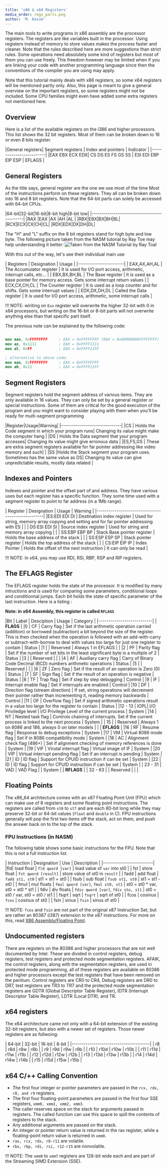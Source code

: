 ```yaml
---
title: 'x86 & x64 Registers'
media_order: regs_parts.png
author: 'M. Kasim'
---
```


The main tools to write programs in x86 assembly are the processor registers. The registers are like variables built in the processor. Using registers instead of memory to store values makes the process faster and cleaner. Note that the rules described here are more suggestions than strict rules. Some operations need absolutely some kind of registers but most of them you can use freely. This freedom however may be limited when if you are linking your code with another programming language since then the conventions of the compiler you are using may apply.

Note that this tutorial mainly deals with x86 registers, so some x64 registers will be mentioned partly only. Also, this page is meant to give a general overview on the important registers, so some registers might not be included. Some CPU families might even have added some extra registers not mentioned here.


## Overview
Here is a list of the available registers on the i386 and higher processors. This list shows the 32 bit registers. Most of them can be broken down to 16 or even 8 bits register.

|General registers| Segment registers | Index and pointers | Indicator |
|-------------------------|
|EAX EBX ECX EDX| CS DS ES FS GS SS | ESI EDI EBP EIP ESP | EFLAGS |



## General Registers
As the title says, general register are the one we use most of the time Most of the instructions perform on these registers. They all can be broken down into 16 and 8 bit registers. Note that the 64-bit parts can solely be accessed with 64-bit CPUs.

|64-bit|32-bit|16-bit|8-bit high|8-bit low|
|--------------------------------------------|
|RAX     |EAX     |AX        |AH        |AL      |
|RBX|EBX|BX|BH|BL|
|RCX|ECX|CX|CH|CL|
|RDX|EDX|DX|DH|DL|

The "H" and "L" suffix on the 8 bit registers stand for high byte and low byte. The following picture taken from the NASM tutorial by Ray Toe may help understanding it better:
![Taken from the NASM Tutorial by Ray Toal](regs_parts.png)

With this out of the way, let's see their individual main use

| Registers | Designation | Usage |
|-----------------------|
| EAX,AX,AH,AL | The Accumulator register | It is used for I/O port access, arithmetic, interrupt calls, etc... |
| EBX,BX,BH,BL | The Base register | It is used as a base pointer for memory access. Gets some interrupt return values |
| ECX,CX,CH,CL | The Counter register | It is used as a loop counter and for shifts. Gets some interrupt values |
| EDX,DX,DH,DL | Called the Data register | It is used for I/O port access, arithmetic, some interrupt calls |

!!! NOTE: wiriting on `Exx` register will overwrite the higher 32-bit with 0 in x64 processors, but writing on the 16-bit or 8-bit parts will not overwrite anything else than that specific part itself.

The previous note can be explained by the following code:
```nasm

mov eax, 0xFFFFFFFF		; EAX = 0xFFFFFFFF (RAX = 0x00000000FFFFFFFF)
mov ax, 0x1111			; EAX = 0xFFFF1111
mov al, 0xFF			; EAX = 0xFFFF11FF

; alternative to above code:
mov eax, 0xFFFFFFFF		; EAX = 0xFFFFFFFF
mov ah, 0x11			; EAX = 0xFFFF11FF
```

## Segment Registers

Segment registers hold the segment address of various items. They are only available in 16 values. They can only be set by a general register or special instructions. Some of them are critical for the good execution of the program and you might want to consider playing with them when you'll be ready for multi-segment programming

|Register|Usage|Warning|
|------------------------------|
|CS  | Holds the Code segment in which your program runs| Changing its value might make the computer hang |
|DS  | Holds the Data segment that your program accesses| Changing its value might give erronous data |
|ES,FS,GS | These are extra segment registers available for far pointer addressing like video memory and such| |
|SS |Holds the Stack segment your program uses. Sometimes has the same value as DS| Changing its value can give unpredictable results, mostly data related |


## Indexes and Pointers

Indexes and pointer and the offset part of and address. They have various uses but each register has a specific function. They some time used with a segment register to point to far address (in a 1Mb range).

| Register | Designation | Usage | Warning |
|---------------------------------------------------|
|ES:EDI EDI DI | Destination index register | Used for string, memory array copying and setting and for far pointer addressing with ES | |
| DS:ESI EDI SI | Source index register | Used for string and memory array copying | |
| SS:EBP EBP BP | Stack Base pointer register | Holds the base address of the stack | |
| SS:ESP ESP SP | Stack pointer register | Holds the top address of the stack | |
| CS:EIP EIP IP | Index Pointer | Holds the offset of the next instruction | It can only be read |

!!! NOTE: In x64, you may use RDI, RSI, RBP, RSP and RIP registers.

## The EFLAGS Register

The EFLAGS register holds the state of the processor. It is modified by many intructions and is used for comparing some parameters, conditional loops and conditionnal jumps. Each bit holds the state of specific parameter of the last instruction. Here is a listing :

**Note: in x64 Assembly, this register is called `RFLAGS`**


|Bit |  Label |   Desciption | Usage | Category |
|---------------------------|
| **FLAGS** |
|0   |   CF |     Carry flag | Set if the last arithmetic operation carried (addition) or borrowed (subtraction) a bit beyond the size of the register. This is then checked when the operation is followed with an add-with-carry or subtract-with-borrow to deal with values too large for just one register to contain | Status |
|1 |            | Reserved | Always 1 in EFLAGS  |   |
|2   |   PF  |    Parity flag | Set if the number of set bits in the least significant byte is a multiple of 2 | Status |
|3    |          |  Reserved |   |  |
|4    |  AF   |   Auxiliary carry flag | Carry of Binary Code Decimal (BCD) numbers arithmetic operations | Status |
|5    |          |  Reserved |   |  |
|6   |   ZF    |  Zero flag | Set if the result of an operation is Zero (0) | Status |
|7    |  SF |     Sign flag | Set if the result of an operation is negative | Status |
|8  |    TF  |    Trap flag | Set if step by step debugging | Control  |
|9   |   IF     | Interrupt enable flag | Set if interrupts are enabled | Control  |
|10  |   DF |     Direction flag (stream direction) | If set, string operations will decrement their pointer rather than incrementing it, reading memory backwards | Control  |
|11   |  OF  |    Overflow flag | Set if signed arithmetic operations result in a value too large for the register to contain | Status |
|12 - 13 | IOPL|    I/O Priviledge level | I/O Privilege Level of the current process | System |
|14  |   NT   |   Nested task flag | Controls chaining of interrupts. Set if the current process is linked to the next process | System |
| 15 |           | Reserved | Always 1 on 8086 and 186, always 0 on later models |  |
| **EFLAGS** |
|16  |   RF    |  Resume flag | Response to debug exceptions | System |
|17   |  VM  |  Virtual 8086 mode flag | Set if in 8086 compatibility mode | System |
|18  |   AC   |   Alignment check flag (486+) | Set if alignment checking of memory references is done | System |
|19   |  VIF |    Virutal interrupt flag | Virtual image of IF | System |
|20  |   VIP  |   Virtual interrupt pending flag | Set if an interrupt is pending | System |
|21   |  ID   |   ID flag | Support for CPUID instruction if can be set | System |
|22   |  ID   |   ID flag | Support for CPUID instruction if can be set |  System |
| 23 - 31 | VAD | VAD Flag |  | System |
| **RFLAGS** |
| 32 - 63 |  | Reserved |  |  |


## Floating Points
The x86_64 architecture comes with an x87 Floating Point Unit (FPU) which can make use of 8 registers and some floating point instructions.
The registers are called from `st0` to `st7` and are each 80-bit long while they may preserve 32-bit or 64-bit values (`float` and `double` in C).
FPU instructions generally will pop the first two items off the stack, act on them, and push the answer back on to the top of the stack.

### FPU Instructions (in NASM)
The following table shows some basic instructions for the FPU. Note that this is not a full instruction list.

| Instruction | Designation | Use | Description |
|-------------------------|
|fld| load float | `fld qword [var]` | load value of `var` into st0 |
| fst | store float | `fst qword [result]` | store value of st0 in `result` |
| fadd | add float | `fadd st1, st0` | st1 = st1 + st0 |
| fsub | sub float | `fsub st1, st0` | st1 = st1 - st0 |
| fmul | mul floats | `fmul qword [var]`, `fmul st0, st1` | st0 = st0 * var, st0 = st0 * st1 |
| fdiv | div floats | `fdiv qword [var]`, `fdiv sto, st1` | st0 = st0 / var, st0 = st0 / st1 |
| fsqrt | sqrt | `fsqrt` | sqrt of st0 |
| fcos | cosinus | `fcos` | cosinus of st0 |
| fsin | sinus | `fsin` | sinus of st0 |

!!! NOTE: `fcos` and `fsin` are not part of the original x87 Instruction Set, but are rather an 80387 (i387) extension to the x87 instructions.
For more on this, read [X86 Assembly/Floating Point](https://en.wikibooks.org/wiki/X86_Assembly/Floating_Point).


## Undocumented registers

There are registers on the 80386 and higher processors that are not well documented by Intel. These are divided in control registers, debug registers, test registers and protected mode segmentation registers. AFAIK, the control registers, along with the segmentation registers, are used in protected mode programming, all of these registers are available on 80386 and higher processors except the test registers that have been removed on the pentium. Control registers are CR0 to CR4, Debug registers are DR0 to DR7, test registers are TR3 to TR7 and the protected mode segmentation registers are GDTR (Global Descriptor Table Register), IDTR (Interrupt Descriptor Table Register), LDTR (Local DTR), and TR.


## x64 registers
The x64 architecture came not only with a 64-bit extension of the existing 32-bit registers, but also with a newer set of registers. Those newer registers are as follwoing:

| 64-bit | 32-bit | 16-bit | 8-bit |
|---------------------------------------|
| r8 | r8d | r8w | r8b |
| r9 | r9d | r9w | r9b |
| r10 | r10d | r10w | r10b |
| r11 | r11d | r11w | r11b |
| r12 | r12d | r12w | r12b |
| r13 | r13d | r13w | r13b |
| r14 | r14d | r14w | r14b |
| r15 | r15d | r15w | r15b |


## x64 C/++ Calling Convention

* The first four integer or pointer parameters are passed in the `rcx, rdx, r8, and r9` registers.
* The first four floating-point parameters are passed in the first four SSE registers, `xmm0, xmm1, xmm2, xmm3`.
* The caller reserves space on the stack for arguments passed in registers. The called function can use this space to spill the contents of registers to the stack.
* Any additional arguments are passed on the stack.
* An integer or pointer return value is returned in the rax register, while a floating-point return value is returned in `xmm0`.
* `rax, rcx, rdx, r8-r11` are volatile.
* `rbx, rbp, rdi, rsi, r12-r15` are nonvolatile.

!!! NOTE: The `xmm0` to `xmm7` registers are 128-bit wide each and are part of the Streaming SIMD Extension (SSE).

